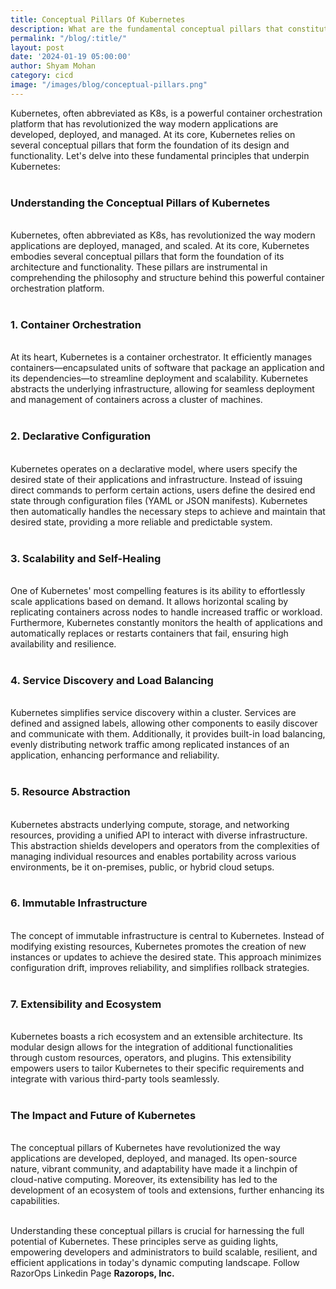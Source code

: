 ```yaml
---
title: Conceptual Pillars Of Kubernetes
description: What are the fundamental conceptual pillars that constitute the foundation of Kubernetes, a container orchestration platform?
permalink: "/blog/:title/"
layout: post
date: '2024-01-19 05:00:00'
author: Shyam Mohan
category: cicd
image: "/images/blog/conceptual-pillars.png"
---
```


Kubernetes, often abbreviated as K8s, is a powerful container orchestration platform that has revolutionized the way modern applications are developed, deployed, and managed. At its core, Kubernetes relies on several conceptual pillars that form the foundation of its design and functionality. Let's delve into these fundamental principles that underpin Kubernetes:
<br>
<br>

### **Understanding the Conceptual Pillars of Kubernetes**
<br>
Kubernetes, often abbreviated as K8s, has revolutionized the way modern applications are deployed, managed, and scaled. At its core, Kubernetes embodies several conceptual pillars that form the foundation of its architecture and functionality. These pillars are instrumental in comprehending the philosophy and structure behind this powerful container orchestration platform.
<br>
<br>

### **1. Container Orchestration**
<br>
At its heart, Kubernetes is a container orchestrator. It efficiently manages containers—encapsulated units of software that package an application and its dependencies—to streamline deployment and scalability. Kubernetes abstracts the underlying infrastructure, allowing for seamless deployment and management of containers across a cluster of machines.
<br>
<br>

### **2. Declarative Configuration**
<br>
Kubernetes operates on a declarative model, where users specify the desired state of their applications and infrastructure. Instead of issuing direct commands to perform certain actions, users define the desired end state through configuration files (YAML or JSON manifests). Kubernetes then automatically handles the necessary steps to achieve and maintain that desired state, providing a more reliable and predictable system.
<br>
<br>

### **3. Scalability and Self-Healing**
<br>
One of Kubernetes' most compelling features is its ability to effortlessly scale applications based on demand. It allows horizontal scaling by replicating containers across nodes to handle increased traffic or workload. Furthermore, Kubernetes constantly monitors the health of applications and automatically replaces or restarts containers that fail, ensuring high availability and resilience.
<br>
<br>

### **4. Service Discovery and Load Balancing**
<br>
Kubernetes simplifies service discovery within a cluster. Services are defined and assigned labels, allowing other components to easily discover and communicate with them. Additionally, it provides built-in load balancing, evenly distributing network traffic among replicated instances of an application, enhancing performance and reliability.
<br>
<br>

### **5. Resource Abstraction**
<br>
Kubernetes abstracts underlying compute, storage, and networking resources, providing a unified API to interact with diverse infrastructure. This abstraction shields developers and operators from the complexities of managing individual resources and enables portability across various environments, be it on-premises, public, or hybrid cloud setups.
<br>
<br>

### **6. Immutable Infrastructure**
<br>
The concept of immutable infrastructure is central to Kubernetes. Instead of modifying existing resources, Kubernetes promotes the creation of new instances or updates to achieve the desired state. This approach minimizes configuration drift, improves reliability, and simplifies rollback strategies.
<br>
<br>

### **7. Extensibility and Ecosystem**
<br>
Kubernetes boasts a rich ecosystem and an extensible architecture. Its modular design allows for the integration of additional functionalities through custom resources, operators, and plugins. This extensibility empowers users to tailor Kubernetes to their specific requirements and integrate with various third-party tools seamlessly.
<br>
<br>

### **The Impact and Future of Kubernetes**
<br>
The conceptual pillars of Kubernetes have revolutionized the way applications are developed, deployed, and managed. Its open-source nature, vibrant community, and adaptability have made it a linchpin of cloud-native computing. Moreover, its extensibility has led to the development of an ecosystem of tools and extensions, further enhancing its capabilities.
<br>
<br>

Understanding these conceptual pillars is crucial for harnessing the full potential of Kubernetes. These principles serve as guiding lights, empowering developers and administrators to build scalable, resilient, and efficient applications in today's dynamic computing landscape. Follow RazorOps Linkedin Page <a href="https://www.linkedin.com/company/razorops/" target=_blank style="text-decoration: none"> <b>Razorops, Inc.</b></a>